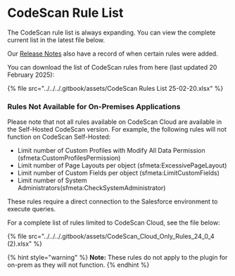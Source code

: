 # CodeScan Rule List

The CodeScan rule list is always expanding. You can view the complete current list in the latest file below.

Our [Release Notes](../../../release-notes/release-notes/codescan-release-notes/) also have a record of when certain rules were added.

You can download the list of CodeScan rules from here (last updated 20 February 2025):&#x20;

{% file src="../../../.gitbook/assets/CodeScan Rules List 25-02-20.xlsx" %}

### Rules Not Available for On-Premises Applications

Please note that not all rules available on CodeScan Cloud are available in the Self-Hosted CodeScan version. For example, the following rules will not function on CodeScan Self-Hosted:

* Limit number of Custom Profiles with Modify All Data Permission (sfmeta:CustomProfilesPermission)
* Limit number of Page Layouts per object (sfmeta:ExcessivePageLayout)
* Limit number of Custom Fields per object (sfmeta:LimitCustomFields)
* Limit number of System Administrators(sfmeta:CheckSystemAdministrator)

These rules require a direct connection to the Salesforce environment to execute queries.

For a complete list of rules limited to CodeScan Cloud, see the file below:

{% file src="../../../.gitbook/assets/CodeScan_Cloud_Only_Rules_24_0_4 (2).xlsx" %}

{% hint style="warning" %}
**Note:** These rules do not apply to the plugin for on-prem as they will not function.
{% endhint %}
